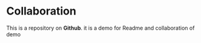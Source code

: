 # Collaboration
This is a repository on __Github__. it is a demo for Readme and collaboration of demo